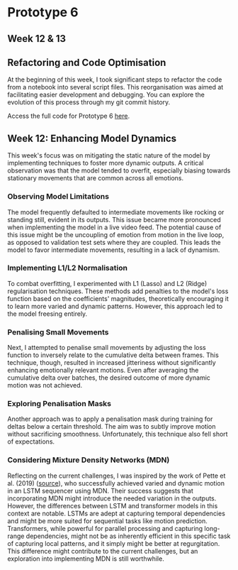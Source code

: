 # Prototype 6

## Week 12 & 13

## Refactoring and Code Optimisation

At the beginning of this week, I took significant steps to refactor the code from a notebook into several script files. This reorganisation was aimed at facilitating easier development and debugging. You can explore the evolution of this process through my git commit history.

Access the full code for Prototype 6 [here](https://github.com/moonrabbitt/emotionmotion_transformer/tree/prototypes_inter).

## Week 12: Enhancing Model Dynamics

This week's focus was on mitigating the static nature of the model by implementing techniques to foster more dynamic outputs. A critical observation was that the model tended to overfit, especially biasing towards stationary movements that are common across all emotions.

### Observing Model Limitations

The model frequently defaulted to intermediate movements like rocking or standing still, evident in its outputs. This issue became more pronounced when implementing the model in a live video feed. The potential cause of this issue might be the uncoupling of emotion from motion in the live loop, as opposed to validation test sets where they are coupled. This leads the model to favor intermediate movements, resulting in a lack of dynamism.

### Implementing L1/L2 Normalisation

To combat overfitting, I experimented with L1 (Lasso) and L2 (Ridge) regularisation techniques. These methods add penalties to the model's loss function based on the coefficients' magnitudes, theoretically encouraging it to learn more varied and dynamic patterns. However, this approach led to the model freesing entirely.

### Penalising Small Movements

Next, I attempted to penalise small movements by adjusting the loss function to inversely relate to the cumulative delta between frames. This technique, though, resulted in increased jitteriness without significantly enhancing emotionally relevant motions. Even after averaging the cumulative delta over batches, the desired outcome of more dynamic motion was not achieved.

### Exploring Penalisation Masks

Another approach was to apply a penalisation mask during training for deltas below a certain threshold. The aim was to subtly improve motion without sacrificing smoothness. Unfortunately, this technique also fell short of expectations.

### Considering Mixture Density Networks (MDN)

Reflecting on the current challenges, I was inspired by the work of Pette et al. (2019) ([source](http://arxiv.org/abs/1907.05297)), who successfully achieved varied and dynamic motion in an LSTM sequencer using MDN. Their success suggests that incorporating MDN might introduce the needed variation in the outputs. However, the differences between LSTM and transformer models in this context are notable. LSTMs are adept at capturing temporal dependencies and might be more suited for sequential tasks like motion prediction. Transformers, while powerful for parallel processing and capturing long-range dependencies, might not be as inherently efficient in this specific task of capturing local patterns, and it simply might be better at regurgitation. This difference might contribute to the current challenges, but an exploration into implementing MDN is still worthwhile.
